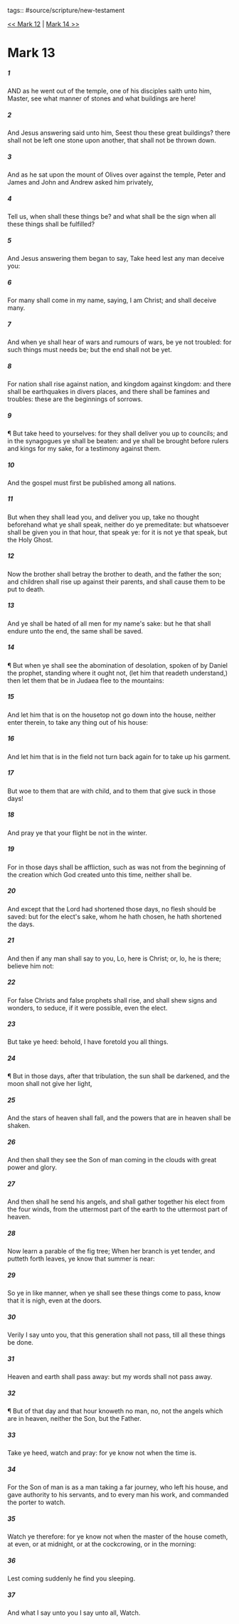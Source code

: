 tags:: #source/scripture/new-testament

[<< Mark 12](/new-testament/02_Mark/Mark_12.md) | [Mark 14 >>](/new-testament/02_Mark/Mark_14.md)

# Mark 13

##### 1

AND as he went out of the temple, one of his disciples saith unto him, Master, see what manner of stones and what buildings are here!

##### 2

And Jesus answering said unto him, Seest thou these great buildings? there shall not be left one stone upon another, that shall not be thrown down.

##### 3

And as he sat upon the mount of Olives over against the temple, Peter and James and John and Andrew asked him privately,

##### 4

Tell us, when shall these things be? and what shall be the sign when all these things shall be fulfilled?

##### 5

And Jesus answering them began to say, Take heed lest any man deceive you:

##### 6

For many shall come in my name, saying, I am Christ; and shall deceive many.

##### 7

And when ye shall hear of wars and rumours of wars, be ye not troubled: for such things must needs be; but the end shall not be yet.

##### 8

For nation shall rise against nation, and kingdom against kingdom: and there shall be earthquakes in divers places, and there shall be famines and troubles: these are the beginnings of sorrows.

##### 9

¶ But take heed to yourselves: for they shall deliver you up to councils; and in the synagogues ye shall be beaten: and ye shall be brought before rulers and kings for my sake, for a testimony against them.

##### 10

And the gospel must first be published among all nations.

##### 11

But when they shall lead you, and deliver you up, take no thought beforehand what ye shall speak, neither do ye premeditate: but whatsoever shall be given you in that hour, that speak ye: for it is not ye that speak, but the Holy Ghost.

##### 12

Now the brother shall betray the brother to death, and the father the son; and children shall rise up against their parents, and shall cause them to be put to death.

##### 13

And ye shall be hated of all men for my name's sake: but he that shall endure unto the end, the same shall be saved.

##### 14

¶ But when ye shall see the abomination of desolation, spoken of by Daniel the prophet, standing where it ought not, (let him that readeth understand,) then let them that be in Judaea flee to the mountains:

##### 15

And let him that is on the housetop not go down into the house, neither enter therein, to take any thing out of his house:

##### 16

And let him that is in the field not turn back again for to take up his garment.

##### 17

But woe to them that are with child, and to them that give suck in those days!

##### 18

And pray ye that your flight be not in the winter.

##### 19

For in those days shall be affliction, such as was not from the beginning of the creation which God created unto this time, neither shall be.

##### 20

And except that the Lord had shortened those days, no flesh should be saved: but for the elect's sake, whom he hath chosen, he hath shortened the days.

##### 21

And then if any man shall say to you, Lo, here is Christ; or, lo, he is there; believe him not:

##### 22

For false Christs and false prophets shall rise, and shall shew signs and wonders, to seduce, if it were possible, even the elect.

##### 23

But take ye heed: behold, I have foretold you all things.

##### 24

¶ But in those days, after that tribulation, the sun shall be darkened, and the moon shall not give her light,

##### 25

And the stars of heaven shall fall, and the powers that are in heaven shall be shaken.

##### 26

And then shall they see the Son of man coming in the clouds with great power and glory.

##### 27

And then shall he send his angels, and shall gather together his elect from the four winds, from the uttermost part of the earth to the uttermost part of heaven.

##### 28

Now learn a parable of the fig tree; When her branch is yet tender, and putteth forth leaves, ye know that summer is near:

##### 29

So ye in like manner, when ye shall see these things come to pass, know that it is nigh, even at the doors.

##### 30

Verily I say unto you, that this generation shall not pass, till all these things be done.

##### 31

Heaven and earth shall pass away: but my words shall not pass away.

##### 32

¶ But of that day and that hour knoweth no man, no, not the angels which are in heaven, neither the Son, but the Father.

##### 33

Take ye heed, watch and pray: for ye know not when the time is.

##### 34

For the Son of man is as a man taking a far journey, who left his house, and gave authority to his servants, and to every man his work, and commanded the porter to watch.

##### 35

Watch ye therefore: for ye know not when the master of the house cometh, at even, or at midnight, or at the cockcrowing, or in the morning:

##### 36

Lest coming suddenly he find you sleeping.

##### 37

And what I say unto you I say unto all, Watch.
